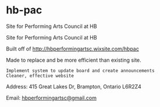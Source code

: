 # hb-pac
Site for Performing Arts Council at HB

Site for Performing Arts Council at HB

Built off of http://hbperformingartsc.wixsite.com/hbpac

Made to replace and be more efficient than existing site.

    Implement system to update board and create announcements
    Cleaner, effective website

Address: 415 Great Lakes Dr, Brampton, Ontario L6R2Z4

Email: hbperformingartsc@gmail.com
